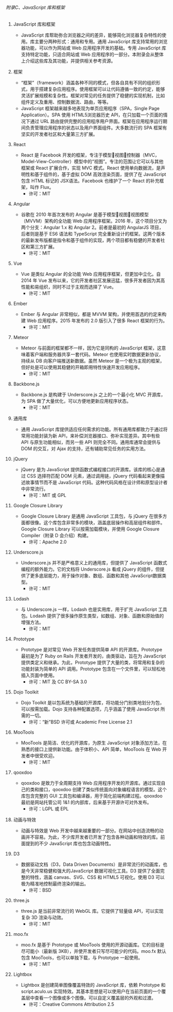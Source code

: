 ###### 附录C、JavaScript 库和框架

1. JavaScript 库和框架
    - JavaScript 库帮助弥合浏览器之间的差异，能够简化浏览器复杂特性的使用。库主要分两种形式：通用和专用。通用 JavaScript 库支持常用的浏览器功能，可以作为网站或 Web 应用程序开发的基础。专用 JavaScript 库支持特定功能，只适合网站或 Web 应用程序的一部分。本附录会从整体上介绍这些库及其功能，并提供相关参考资源。

2. 框架
    - “框架”（framework）涵盖各种不同的模式，但各自具有不同的组织形式，用于搭建复杂应用程序。使用框架可以让代码遵循一致的约定，能够灵活扩展规模和复杂性。框架对常见的任务提供了稳健的实现机制，比如组件定义及重用、控制数据流、路由，等等。
    - JavaScript 框架越来越多地表现为单页应用程序（SPA，Single Page Application）。SPA 使用 HTML5浏览器历史 API，在只加载一个页面的情况下通过 URL 路由提供完整的应用程序用户界面。框架在应用程序运行期间负责管理应用程序的状态以及用户界面组件。大多数流行的 SPA 框架有坚实的开发者社区和大量第三方扩展。

3. React
    - React 是 Facebook 开发的框架，专注于模型视图控制器（MVC，Model-View-Controller）模型中的“视图”。专注的范围让它可以与其他框架或 React 扩展合作，实现 MVC 模式。React 使用单向数据流，是声明性和基于组件的，基于虚拟 DOM 高效渲染页面，提供了在 JavaScript 包含 HTML 标记的 JSX语法。Facebook 也维护了一个 React 的补充框架，叫作 Flux。
        - 许可：MIT

4. Angular
    - 谷歌在 2010 年首次发布的 Angular 是基于模型视图视图模型（MVVM）架构的全功能 Web 应用程序框架。2016 年，这个项目分叉为两个分支：Angular 1.x 和 Angular 2。前者是最初的 AngularJS 项目，后者则是基于 ES6 语法和 TypeScript 完全重新设计的框架。这两个版本的最新发布版都是指令和基于组件的实现，两个项目都有稳健的开发者社区和第三方扩展。
        - 许可：MIT

5. Vue
    - Vue 是类似 Angular 的全功能 Web 应用程序框架，但更加中立化。自 2014 年 Vue 发布以来，它的开发者社区发展迅猛，很多开发者因为其高性能和易组织，同时不过于主观而选择了 Vue。
        - 许可：MIT

6. Ember 
    - Ember 与 Angular 非常相似，都是 MVVM 架构，并使用首选的约定来构建 Web 应用程序。2015 年发布的 2.0 版引入了很多 React 框架的行为。
        - 许可：MIT

7. Meteor 
    - Meteor 与前面的框架都不一样，因为它是同构的 JavaScript 框架，这意味着客户端和服务器共享一套代码。Meteor 也使用实时数据更新协议，持续从 DB 向客户端推送新数据。虽然 Meteor 是一个极为主观的框架，但好处是可以使用其稳健的开箱即用特性快速开发应用程序。
        - 许可：MIT

8. Backbone.js 
    - Backbone.js 是构建于 Underscore.js 之上的一个最小化 MVC 开源库，为 SPA 做了大量优化，可以方便地更新应用程序状态。
        - 许可：MIT

9. 通用库
    - 通用 JavaScript 库提供适应任何需求的功能。所有通用库都致力于通过将常用功能封装为新 API，来补偿浏览器接口、弥补实现差异。其中有些 API 与原生功能相似，而另一些 API 则完全不同。通用库通常会提供与 DOM 的交互，对 Ajax 的支持，还有辅助常见任务的实用方法。

10. jQuery 
    - jQuery 是为 JavaScript 提供函数式编程接口的开源库。该库的核心是通过 CSS 选择符匹配 DOM 元素，通过调用链，jQuery 代码看起来更像描述故事情节而不是 JavaScript 代码。这种代码风格在设计师和原型设计者中非常流行。
        - 许可：MIT 或 GPL

11. Google Closure Library
    - Google Closure Library 是通用 JavaScript 工具包，与 jQuery 在很多方面都很像。这个库包含非常多的模块，涵盖底层操作和高层组件和部件。Google Closure Library 可以按需加载模块，并使用 Google Closure Compiler（附录 D 会介绍）构建。
        - 许可：Apache 2.0

12. Underscore.js 
    - Underscore.js 并不是严格意义上的通用库，但提供了 JavaScript 函数式编程的额外能力。它的文档将 Underscore.js 看成 jQuery 的组件，但提供了更多底层能力，用于操作对象、数组、函数和其他 JavaScript数据类型。
        - 许可：MIT

13. Lodash
    - 与 Underscore.js 一样，Lodash 也是实用库，用于扩充 JavaScript 工具包。Lodash 提供了很多操作原生类型，如数组、对象、函数和原始值的增强方法。
        - 许可：MIT

14. Prototype 
    - Prototype 是对常见 Web 开发任务提供简单 API 的开源库。Prototype 最初是为了 Ruby on Rails 开发者开发的，由类驱动，旨在为 JavaScript 提供类定义和继承。为此，Prototype 提供了大量的类，将常用和复杂的功能封装为简单的 API 调用。Prototype 包含在一个文件里，可以轻松地插入页面中使用。
        - 许可：MIT 及 CC BY-SA 3.0

15. Dojo Toolkit 
    - Dojo Toolkit 是以包系统为基础的开源库，将功能分门别类地划分为包，可以按需加载。Dojo 支持各种配置选项，几乎涵盖了使用 JavaScript 所需的一切。
        - 许可：“新”BSD 许可或 Academic Free License 2.1

16. MooTools 
    - MooTools 是简洁、优化的开源库，为原生 JavaScript 对象添加方法，在熟悉的接口上提供新功能。由于体积小、API 简单，MooTools 在 Web 开发者中很受欢迎。
        - 许可：MIT

17. qooxdoo
    - qooxdoo 是致力于全周期支持 Web 应用程序开发的开源库。通过实现自己的类和接口，qooxdoo 创建了类似传统面向对象编程语言的模型。这个库包含完整的 GUI 工具包和编译器，用于简化前端构建过程。qooxdoo 最初是网站托管公司 1&1 的内部库，后来基于开源许可对外发布。
        - 许可：LGPL 或 EPL

18. 动画与特效
    - 动画与特效是 Web 开发中越来越重要的一部分。在网站中创造流畅的动画并不容易。为此，不少库开发者已开发了包含各种动画和特效的库。前面提到的不少 JavaScript 库也包含动画特性。

19. D3 
    - 数据驱动文档（D3，Data Driven Documents）是非常流行的动画库，也是今天非常稳健和强大的JavaScript 数据可视化工具。D3 提供了全面完整的特性，涵盖 canvas、SVG、CSS 和 HTML5 可视化。使用 D3 可以极为精准地控制最终渲染的输出。
        - 许可：BSD

20. three.js 
    - three.js 是当前非常流行的 WebGL 库。它提供了轻量级 API，可以实现复杂 3D 渲染与动效。
        - 许可：MIT

21. moo.fx 
    - moo.fx 是基于 Prototype 或 MooTools 使用的开源动画库。它的目标是尽可能小（最新版 3KB），并使开发者只写尽可能少的代码。moo.fx 默认包含 MooTools，也可以单独下载，与 Prototype 一起使用。
        - 许可：MIT

22. Lightbox 
    - Lightbox 是创建简单图像覆盖特效的 JavaScript 库，依赖 Prototype 和 script.aculo.us 实现特效。其基本思想是可以使用户在当前页面的一个覆盖层中查看一个图像或多个图像。可以自定义覆盖层的外观和过渡。
        - 许可：Creative Commons Attribution 2.5
